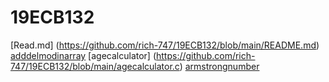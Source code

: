# 19ECB132
[Read.md] (https://github.com/rich-747/19ECB132/blob/main/README.md)
[adddelmodinarray](https://github.com/rich-747/19ECB132/blob/main/adddelmodifyelementinarray.c)
[agecalculator] (https://github.com/rich-747/19ECB132/blob/main/agecalculator.c)
[armstrongnumber](https://github.com/rich-747/19ECB132/blob/main/armstrong%20number.c)

